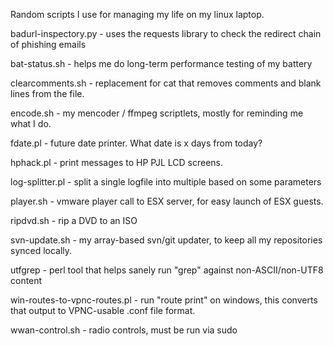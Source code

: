 Random scripts I use for managing my life on my linux laptop.

badurl-inspectory.py - uses the requests library to check the redirect chain of phishing emails

bat-status.sh - helps me do long-term performance testing of my battery

clearcomments.sh - replacement for cat that removes comments and blank lines from the file.

encode.sh - my mencoder / ffmpeg scriptlets, mostly for reminding me what I do.

fdate.pl - future date printer.  What date is x days from today?

hphack.pl - print messages to HP PJL LCD screens.

log-splitter.pl - split a single logfile into multiple based on some parameters

player.sh - vmware player call to ESX server, for easy launch of ESX guests.

ripdvd.sh - rip a DVD to an ISO

svn-update.sh - my array-based svn/git updater, to keep all my repositories synced locally.

utfgrep - perl tool that helps sanely run "grep" against non-ASCII/non-UTF8 content

win-routes-to-vpnc-routes.pl - run "route print" on windows, this converts that output to VPNC-usable .conf file format.

wwan-control.sh - radio controls, must be run via sudo
